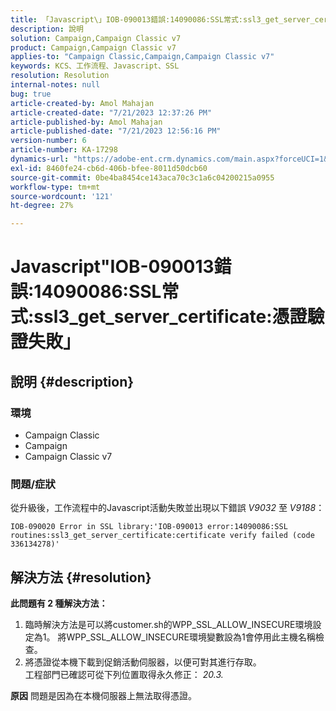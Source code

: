 ```yaml
---
title: 「Javascript\」IOB-090013錯誤:14090086:SSL常式:ssl3_get_server_certificate:憑證驗證失敗\"
description: 說明
solution: Campaign,Campaign Classic v7
product: Campaign,Campaign Classic v7
applies-to: "Campaign Classic,Campaign,Campaign Classic v7"
keywords: KCS、工作流程、Javascript、SSL
resolution: Resolution
internal-notes: null
bug: true
article-created-by: Amol Mahajan
article-created-date: "7/21/2023 12:37:26 PM"
article-published-by: Amol Mahajan
article-published-date: "7/21/2023 12:56:16 PM"
version-number: 6
article-number: KA-17298
dynamics-url: "https://adobe-ent.crm.dynamics.com/main.aspx?forceUCI=1&pagetype=entityrecord&etn=knowledgearticle&id=2e1e1457-c327-ee11-9966-6045bd0067ea"
exl-id: 8460fe24-cb6d-406b-bfee-8011d50dcb60
source-git-commit: 0be4ba8454ce143aca70c3c1a6c04200215a0955
workflow-type: tm+mt
source-wordcount: '121'
ht-degree: 27%

---
```


# Javascript&quot;IOB-090013錯誤:14090086:SSL常式:ssl3_get_server_certificate:憑證驗證失敗」

## 說明 {#description}


### <b>環境</b>

- Campaign Classic
- Campaign
- Campaign Classic v7




### <b>問題/症狀</b>

從升級後，工作流程中的Javascript活動失敗並出現以下錯誤 *V9032* 至 *V9188*：




```
IOB-090020 Error in SSL library:'IOB-090013 error:14090086:SSL routines:ssl3_get_server_certificate:certificate verify failed (code 336134278)'
```



## 解決方法 {#resolution}

<b>此問題有 2 種解決方法：</b>
1. 臨時解決方法是可以將customer.sh的WPP_SSL_ALLOW_INSECURE環境設定為1。 將WPP_SSL_ALLOW_INSECURE環境變數設為1會停用此主機名稱檢查。 
2. 將憑證從本機下載到促銷活動伺服器，以便可對其進行存取。<br>
工程部門已確認可從下列位置取得永久修正： *20.3.*



<b>原因</b>
問題是因為在本機伺服器上無法取得憑證。
